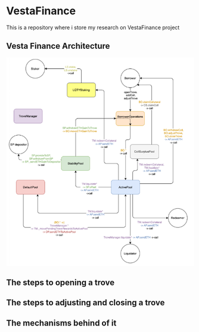 # VestaFinance
This is a repository where i store my research on VestaFinance project

## Vesta Finance Architecture
![image](https://github.com/1anyway/VestaFinance/blob/main/img/VestaFinance.png)

## The steps to opening a trove


## The steps to adjusting and closing a trove


## The mechanisms behind of it
